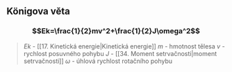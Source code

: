 ## Königova věta
### $$Ek=\frac{1}{2}mv^2+\frac{1}{2}J\omega^2$$
> $Ek$ - [[17. Kinetická energie|Kinetická energie]]
> $m$ - hmotnost tělesa
> $v$ - rychlost posuvného pohybu
> $J$ - [[34. Moment setrvačnosti|moment setrvačnosti]]
> $\omega$ - úhlová rychlost rotačního pohybu

